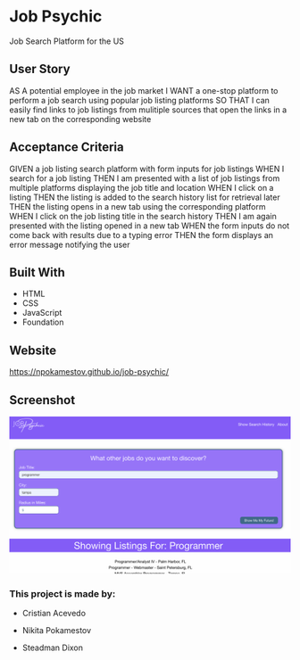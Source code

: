 # Job Psychic

Job Search Platform for the US

## User Story

AS A potential employee in the job market
I WANT a one-stop platform to perform a job search using popular job listing platforms
SO THAT I can easily find links to job listings from mulitiple sources that open the links in a new tab on the corresponding website

## Acceptance Criteria

GIVEN a job listing search platform with form inputs for job listings
WHEN I search for a job listing
THEN I am presented with a list of job listings from multiple platforms displaying the job title and location
WHEN I click on a listing
THEN the listing is added to the search history list for retrieval later
THEN the listing opens in a new tab using the corresponding platform
WHEN I click on the job listing title in the search history
THEN I am again presented with the listing opened in a new tab
WHEN the form inputs do not come back with results due to a typing error
THEN the form displays an error message notifying the user

## Built With

* HTML
* CSS
* JavaScript
* Foundation

## Website
https://npokamestov.github.io/job-psychic/

## Screenshot
![Screenshot of deployed application](./assets/images/screenshot.png)

### This project is made by:

* Cristian Acevedo

* Nikita Pokamestov

* Steadman Dixon
